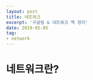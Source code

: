 ```yaml
---
layout: post
title: 네트워크 
excerpt: '구글링 & 네트워크 책 정리'
date: 2019-05-05
tag:
- network
---
```


# 네트워크란?

